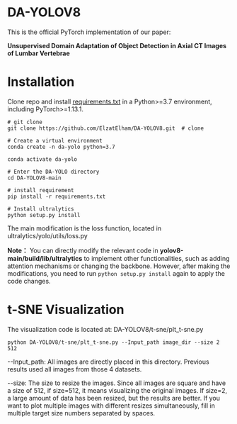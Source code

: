 # DA-YOLOV8
This is the official PyTorch implementation of our paper: 

**Unsupervised Domain Adaptation of Object Detection in Axial CT Images of Lumbar Vertebrae**


# Installation

Clone repo and install [requirements.txt](https://github.com/ElzatElham/DA-YOLOV8/blob/main/requirements.txt) in a Python>=3.7 environment, including PyTorch>=1.13.1.


```
# git clone
git clone https://github.com/ElzatElham/DA-YOLOV8.git  # clone

# Create a virtual environment
conda create -n da-yolo python=3.7

conda activate da-yolo

# Enter the DA-YOLO directory
cd DA-YOLOV8-main

# install requirement
pip install -r requirements.txt

# Install ultralytics
python setup.py install

```

The main modification is the loss function, located in ultralytics/yolo/utils/loss.py

**Note：** You can directly modify the relevant code in **yolov8-main/build/lib/ultralytics** to implement other functionalities, such as adding attention mechanisms or changing the backbone. However, after making the modifications, you need to run `python setup.py install` again to apply the code changes.

# t-SNE Visualization
The visualization code is located at: DA-YOLOV8/t-sne/plt_t-sne.py 

```
python DA-YOLOV8/t-sne/plt_t-sne.py --Input_path image_dir --size 2 512
```

--Input_path: All images are directly placed in this directory. Previous results used all images from those 4 datasets. 

--size: The size to resize the images. Since all images are square and have a size of 512, if size=512, it means visualizing the original images. If size=2, a large amount of data has been resized, but the results are better. If you want to plot multiple images with different resizes simultaneously, fill in multiple target size numbers separated by spaces.

